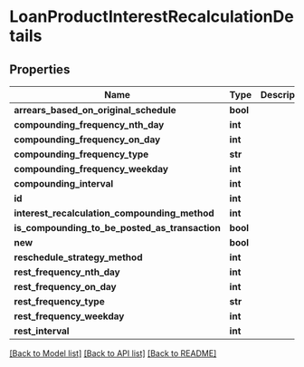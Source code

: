 # LoanProductInterestRecalculationDetails

## Properties
Name | Type | Description | Notes
------------ | ------------- | ------------- | -------------
**arrears_based_on_original_schedule** | **bool** |  | [optional] 
**compounding_frequency_nth_day** | **int** |  | [optional] 
**compounding_frequency_on_day** | **int** |  | [optional] 
**compounding_frequency_type** | **str** |  | [optional] 
**compounding_frequency_weekday** | **int** |  | [optional] 
**compounding_interval** | **int** |  | [optional] 
**id** | **int** |  | [optional] 
**interest_recalculation_compounding_method** | **int** |  | [optional] 
**is_compounding_to_be_posted_as_transaction** | **bool** |  | [optional] 
**new** | **bool** |  | [optional] 
**reschedule_strategy_method** | **int** |  | [optional] 
**rest_frequency_nth_day** | **int** |  | [optional] 
**rest_frequency_on_day** | **int** |  | [optional] 
**rest_frequency_type** | **str** |  | [optional] 
**rest_frequency_weekday** | **int** |  | [optional] 
**rest_interval** | **int** |  | [optional] 

[[Back to Model list]](../README.md#documentation-for-models) [[Back to API list]](../README.md#documentation-for-api-endpoints) [[Back to README]](../README.md)

